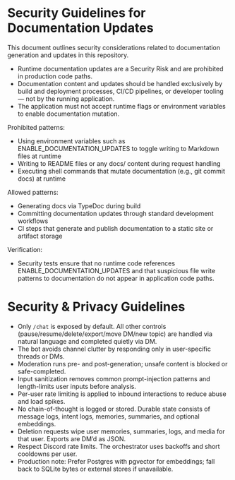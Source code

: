 # Security Guidelines for Documentation Updates

This document outlines security considerations related to documentation generation and updates in this repository.

- Runtime documentation updates are a Security Risk and are prohibited in production code paths.
- Documentation content and updates should be handled exclusively by build and deployment processes, CI/CD pipelines, or developer tooling — not by the running application.
- The application must not accept runtime flags or environment variables to enable documentation mutation.

Prohibited patterns:
- Using environment variables such as ENABLE_DOCUMENTATION_UPDATES to toggle writing to Markdown files at runtime
- Writing to README files or any docs/ content during request handling
- Executing shell commands that mutate documentation (e.g., git commit docs) at runtime

Allowed patterns:
- Generating docs via TypeDoc during build
- Committing documentation updates through standard development workflows
- CI steps that generate and publish documentation to a static site or artifact storage

Verification:
- Security tests ensure that no runtime code references ENABLE_DOCUMENTATION_UPDATES and that suspicious file write patterns to documentation do not appear in application code paths.

# Security & Privacy Guidelines

- Only `/chat` is exposed by default. All other controls (pause/resume/delete/export/move DM/new topic) are handled via natural language and completed quietly via DM.
- The bot avoids channel clutter by responding only in user-specific threads or DMs.
- Moderation runs pre- and post-generation; unsafe content is blocked or safe-completed.
- Input sanitization removes common prompt-injection patterns and length-limits user inputs before analysis.
- Per-user rate limiting is applied to inbound interactions to reduce abuse and load spikes.
- No chain-of-thought is logged or stored. Durable state consists of message logs, intent logs, memories, summaries, and optional embeddings.
- Deletion requests wipe user memories, summaries, logs, and media for that user. Exports are DM’d as JSON.
- Respect Discord rate limits. The orchestrator uses backoffs and short cooldowns per user.
- Production note: Prefer Postgres with pgvector for embeddings; fall back to SQLite bytes or external stores if unavailable.
